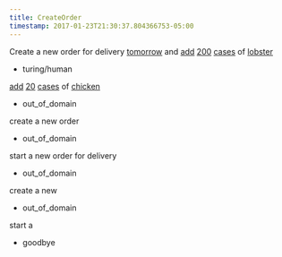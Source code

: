 ```yaml
---
title: CreateOrder
timestamp: 2017-01-23T21:30:37.804366753-05:00
---
```


Create a new order for delivery [tomorrow](time/deliveryDate#order) and [add](action#order) [200](number/quantity#item) [cases](quantityUom#item) of [lobster](item#name)
* turing/human

[add](action#order) [20](number/quantity#item) [cases](quantityUom#item) of [chicken](name#item)
* out_of_domain

create a new order
* out_of_domain

start a new order for delivery
* out_of_domain

create a new
* out_of_domain

start a
* goodbye
